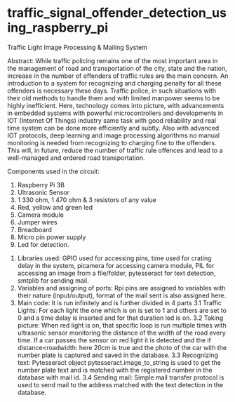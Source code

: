 # traffic_signal_offender_detection_using_raspberry_pi
Traffic Light Image Processing &amp; Mailing System

Abstract:
While traffic policing remains one of the most important area in the management of road and
transportation of the city, state and the nation, increase in the number of offenders of traffic rules are the
main concern. An introduction to a system for recognizing and charging penalty for all these offenders is
necessary these days. Traffic police, in such situations with their old methods to handle them and with
limited manpower seems to be highly inefficient. Here, technology comes into picture, with
advancements in embedded systems with powerful microcontrollers and developments in IOT (Internet
Of Things) industry same task with good reliability and real time system can be done more efficiently
and subtly. Also with advanced IOT protocols, deep learning and image processing algorithms no
manual monitoring is needed from recognizing to charging fine to the offenders. This will, in future,
reduce the number of traffic rule offences and lead to a well-managed and ordered road transportation.

Components used in the circuit: 
1) Raspberry Pi 3B 
2) Ultrasonic Sensor 
3) 1 330 ohm, 1 470 ohm &amp;
3 resistors of any value
4) Red, yellow and green led 
5) Camera module
6) Jumper wires 
7) Breadboard
8) Micro pin power supply 
9) Led for detection.

1. Libraries used: GPIO used for accessing pins, time used for crating delay in the system, picamera
for accessing camera module, PIL for accessing an image from a file/folder, pytesseract for text
detection, smtplib for sending mail.
2. Variables and assigning of ports: Rpi pins are assigned to variables with their nature
(input/output), format of the mail sent is also assigned here.
3. Main code: It is run infinitely and is further divided in 4 parts
3.1 Traffic Lights: For each light the one which is on is set to 1 and others are set to 0 and a
time delay is inserted and for that duration led is on.
3.2 Taking picture: When red light is on, that specific loop is run multiple times with
ultrasonic sensor monitoring the distance of the width of the road every time. If a car
passes the sensor on red light it is detected and the if distance&lt;roadwidth: here 20cm is
true and the photo of the car with the number plate is captured and saved in the database.
3.3 Recognizing text: Pytesseract object pytesseract.image_to_string is used to get the
number plate text and is matched with the registered number in the database with mail id.
3.4 Sending mail: Simple mail transfer protocol is used to send mail to the address matched
with the text detection in the database.
